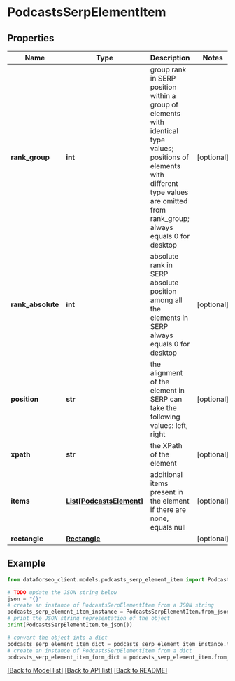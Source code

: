 # PodcastsSerpElementItem


## Properties

Name | Type | Description | Notes
------------ | ------------- | ------------- | -------------
**rank_group** | **int** | group rank in SERP position within a group of elements with identical type values; positions of elements with different type values are omitted from rank_group; always equals 0 for desktop | [optional] 
**rank_absolute** | **int** | absolute rank in SERP absolute position among all the elements in SERP always equals 0 for desktop | [optional] 
**position** | **str** | the alignment of the element in SERP can take the following values: left, right | [optional] 
**xpath** | **str** | the XPath of the element | [optional] 
**items** | [**List[PodcastsElement]**](PodcastsElement.md) | additional items present in the element if there are none, equals null | [optional] 
**rectangle** | [**Rectangle**](Rectangle.md) |  | [optional] 

## Example

```python
from dataforseo_client.models.podcasts_serp_element_item import PodcastsSerpElementItem

# TODO update the JSON string below
json = "{}"
# create an instance of PodcastsSerpElementItem from a JSON string
podcasts_serp_element_item_instance = PodcastsSerpElementItem.from_json(json)
# print the JSON string representation of the object
print(PodcastsSerpElementItem.to_json())

# convert the object into a dict
podcasts_serp_element_item_dict = podcasts_serp_element_item_instance.to_dict()
# create an instance of PodcastsSerpElementItem from a dict
podcasts_serp_element_item_form_dict = podcasts_serp_element_item.from_dict(podcasts_serp_element_item_dict)
```
[[Back to Model list]](../README.md#documentation-for-models) [[Back to API list]](../README.md#documentation-for-api-endpoints) [[Back to README]](../README.md)


